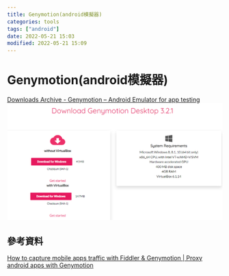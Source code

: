 ```yaml
---
title: Genymotion(android模擬器)
categories: tools
tags: ["android"]
date: 2022-05-21 15:03
modified: 2022-05-21 15:09
---
```





# Genymotion(android模擬器)




[Downloads Archive - Genymotion – Android Emulator for app testing](https://www.genymotion.com/download/)
![](../images/Genymotion-202205211504.png)




## 參考資料
[How to capture mobile apps traffic with Fiddler & Genymotion | Proxy android apps with Genymotion](https://www.youtube.com/watch?v=t1psZYbwYts)




